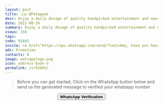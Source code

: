 ```yaml
---
layout: post
title: 🇯🇲 @Petagaye 
desc: Enjoy a daily dosage of quality handpicked entertainment and news Via our WhatsApp Status updates
date: 2021-08-26
summary: Enjoy a daily dosage of quality handpicked entertainment and news Via your WhatsApp Status, my iD code is 91683 I'm a proud member since
views: 150
tags: 
code: 91683
invite: <a href="https://api.whatsapp.com/send/?text=Hey, have you heard about this WhatsApp TV. Check out their website https://www.watsapp.tv and if you want to join use my code 91683 because I'm a member" class="page-scroll">Invite Friends</a>
ads: Promotion
contacts: 9
image: watsapplogo.png
icon: address-book-o
permalink: /v/91683/
---
```



>Before you can get started, Click on the WhatsApp button below and send us the generated message to verified your whatsapp number
   
<center><a href="https://api.whatsapp.com/send?phone={{site.tell}}&text=ID 91683 Invited Me" class="page-scroll"><button class="btn btn-outline btn-xl" id="#signup"><strong>WhatsApp Verification</strong></button></a></center>

